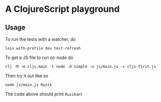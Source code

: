 # A ClojureScript playground

## Usage

To run the tests with a watcher, do

    lein with-profile dev test-refresh

To get a JS file to run on node do

    clj -M -m cljs.main -t node -O simple -o js/main.js -c cljs-first.js

Then try it out like so

    node js/main.js Ruzik

The code above should print `Ruzikant`
